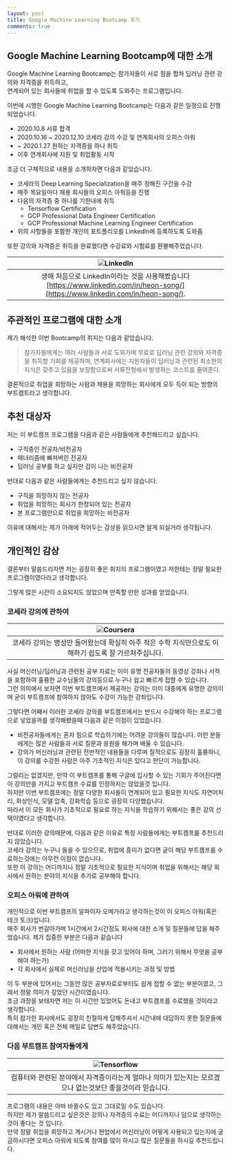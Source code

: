 ```yaml
---
layout: post
title: Google Machine Learning Bootcamp 후기
comments: true
---
```


## Google Machine Learning Bootcamp에 대한 소개

Google Machine Learning Bootcamp는 참가자들이 서로 힘을 합쳐 딥러닝 관련 강의와 자격증을 취득하고,  
연계되어 있는 회사들에 취업을 할 수 있도록 도와주는 프로그램입니다.

이번에 시행한 Google Machine Learning Bootcamp는 다음과 같은 일정으로 진행되었습니다.

* 2020.10.8 서류 합격
* 2020.10.16 ~ 2020.12.10 코세라 강의 수강 및 연계회사의 오피스 아워
* ~ 2020.1.27 원하는 자격증을 하나 취득
* 이후 연계회사에 지원 및 취업활동 시작

조금 더 구체적으로 내용을 소개하자면 다음과 같았습니다.

* 코세라의 Deep Learning Specialization을 매주 정해진 구간을 수강
* 매주 목요일마다 채용 회사들의 오피스 아워등을 진행
* 다음의 자격증 중 하나를 기한내에 취득
  * Tensorflow Certification
  * GCP Professional Data Engineer Certification
  * GCP Professional Machine Learning Engineer Certification
* 위의 사항들을 포함한 개인의 포트폴리오를 LinkedIn에 등록하도록 도와줌

또한 강의와 자격증은 취득을 완료했다면 수강료와 시험료를 환불해주었습니다.

| ![LinkedIn](https://i.imgur.com/MuaTqxk.png) | 
|:--:| 
| 생애 처음으로 LinkedIn이라는 것을 사용해봤습니다 [https://www.linkedin.com/in/heon-song/](https://www.linkedin.com/in/heon-song/). |

## 주관적인 프로그램에 대한 소개

제가 해석한 이번 Bootcamp의 취지는 다음과 같았습니다.

> 참가자들에게는 여러 사람들과 서로 도와가며 무료로 딥러닝 관련 강의와 자격증을 취득할 기회를 제공하며, 연계회사에는 지원자들이 딥러닝과 관련된 최소한의 지식은 갖추고 있음을 보장함으로써 서류전형에서 발생하는 코스트를 줄여준다.

결론적으로 취업을 희망하는 사람과 채용을 희망하는 회사에게 모두 득이 되는 방향의 부트캠트라고 생각합니다.

## 추천 대상자

저는 이 부트캠프 프로그램을 다음과 같은 사람들에게 추천해드리고 싶습니다.

* 구직중인 전공자/비전공자
* 매너리즘에 빠져버린 전공자
* 딥러닝 공부를 하고 싶지만 겁이 나는 비전공자

반대로 다음과 같은 사람들에게는 추천드리고 싶지 않습니다.

* 구직을 희망하지 않는 전공자
* 취업을 희망하는 회사가 한정되어 있는 전공자
* 본 프로그램만으로 취업을 희망하는 비전공자

이유에 대해서는 제가 아래에 적어두는 감상을 읽으시면 알게 되실거라 생각됩니다.

## 개인적인 감상

결론부터 말씀드리자면 저는 굉장히 좋은 취지의 프로그램이였고 저한테는 정말 필요한 프로그램이였다라고 생각합니다.  

그렇게 많은 시간이 소요되지도 않았으며 만족할 만한 성과를 얻었습니다.

### 코세라 강의에 관하여

| ![Coursera](https://i.imgur.com/ssBsEFz.png) | 
|:--:| 
| 코세라 강의는 명성만 들어왔는데 확실히 아주 적은 수학 지식만으로도 이해하기 쉽도록 잘 가르쳐주십니다. |

사실 머신러닝/딥러닝과 관련된 공부 자료는 이미 유명 전공자들의 동영상 강좌나 서적을 포함하여 훌륭한 교수님들의 강의등으로 누구나 쉽고 빠르게 접할 수 있습니다.  
그런 의미에서 보자면 이번 부트캠프에서 제공하는 강의는 이미 대중에게 유명한 강의이며 굳이 부트캠프에 참여하지 않아도 수강이 가능한 강좌입니다.  

그렇다면 어째서 이러한 코세라 강의를 부트캠프에서는 반드시 수강해야 하는 프로그램으로 넣었을까를 생각해봤을때 다음과 같은 이점이 있었습니다.

* 비전공자들에게는 혼자 힘으로 학습하기에는 어려운 강의들이 많습니다. 이런 분들에게는 많은 사람들과 서로 질문과 응원을 해가며 배울 수 있습니다.
* 강의가 머신러닝과 관련된 전반적인 내용들을 다루며 질적으로도 굉장히 훌륭하니, 이 강의를 수강한 사람은 아주 기초적인 지식은 있다고 판단이 가능합니다.

그럴리는 없겠지만, 만약 이 부트캠프를 통해 구글에 입사할 수 있는 기회가 주어진다면 이 강의만을 가지고 부트캠프 수료를 인정하지는 않았을것 입니다.  
하지만 이번 부트캠프에는 정말 다양한 회사들이 연계되어 있고 필요한 지식도 자연어처리, 화상인식, 모델 압축, 강화학습 등으로 굉장히 다양했습니다.  
따라서 이 모든 회사가 기초적으로 필요로 하는 지식을 학습하기 위해서는 좋은 강의 선택이였다고 생각합니다.  

반대로 이러한 강의때문에, 다음과 같은 이유로 특정 사람들에게는 부트캠프를 추천드리지 않았습니다.  
코세라 강의는 누구나 들을 수 있으므로, 취업에 흥미가 없다면 굳이 해당 부트캠프를 수료하는것에는 아무런 이점이 없습니다.  
또한 이 강의는 어디까지나 정말 기초적으로 필요한 지식이며 취업을 위해서는 해당 회사에서 원하는 분야의 지식을 추가로 공부해야 합니다. 

### 오피스 아워에 관하여

개인적으로 이번 부트캠프의 알파이자 오메가라고 생각하는것이 이 오피스 아워(혹은 테크 토크)입니다.  
매주 회사가 번갈아가며 1시간에서 2시간정도 회사에 대한 소개 및 질문들에 답을 해주었습니다. 제가 집중한 부분은 다음과 같습니다

* 회사에서 원하는 사람 (어떠한 지식을 갖고 있어야 하며, 그러기 위해서 무엇을 공부해야 하는가)
* 각 회사에서 실제로 머신러닝을 산업에 적용시키는 과정 및 방법

이 두 부분에 있어서는 그동안 많은 공부자료로부터도 쉽게 접할 수 없는 부분이였고, 그래서 정말 의미가 깊었던 시간이였습니다.  
조금 과장을 보태자면 저는 이 시간만 있었어도 돈내고 부트캠프를 수료했을 것이라고 생각합니다.  
특히 참가한 회사에서도 굉장히 친절하게 답해주셔서 시간내에 대답하지 못한 질문들에 대해서는 개인 혹은 전체 메일로 답변도 해주었습니다.

### 다음 부트캠프 참여자들에게

| ![Tensorflow](https://i.imgur.com/CbOwFYp.png) | 
|:--:| 
| 컴퓨터와 관련된 분야에서 자격증이라는게 얼마나 의미가 있는지는 모르겠으나 없는것보단 좋을것이라 믿습니다. |

프로그램의 내용은 아마 바뀔수도 있고 그대로일 수도 있습니다.  
하지만 제가 말씀드리고 싶은것은 강의나 자격증의 수료는 어디까지나 덤으로 생각하는 것이 좋다는 것 입니다.  
만약 정말 취업을 희망하고 계시거나 현업에서 머신러닝이 어떻게 사용되고 있는지에 궁금하시다면 오피스 아워에 되도록 참여를 많이 하시고 많은 질문들을 하시길 추천드립니다.